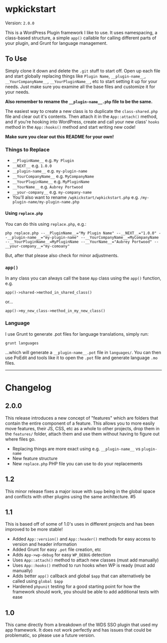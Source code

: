 # wpkickstart

Version: `2.0.0`

This is a WordPress Plugin framework I like to use. It uses namespacing,
a class-based structure, a simple `app()` callable for calling different
parts of your plugin, and Grunt for language management.

## To Use

Simply clone it down and delete the `.git` stuff to start off. Open up
each file and start globally replacing things like `Plugin Name`,
`__plugin-name__`, `__YourCompanyName__`, `__YourPluginName__`, etc to start setting
it up for your needs. Just make sure you examine all the base files
and customize it for your needs.

**Also remember to rename the `__plugin-name__.php` file to be the same.**

The easiest way to create a new class is to duplicate the `class-shared.php`
file and clear out it's contents. Then attach it in the `App::attach()` method,
and if you're hooking into WordPress, create and call your new class' `hooks` method
in the `App::hooks()` method and start writing new code!

**Make sure you clear out this README for your own!**

### Things to Replace

- `__PluginName__` e.g. `My Plugin`
- `__NEXT__` e.g. `1.0.0`
- `__plugin-name__` e.g. `my-plugin-name`
- `__YourCompanyName__` e.g. `MyCompanyName`
- `__YourPluginName__` e.g. `MyPluginName`
- `__YourName__` e.g. `Aubrey Portwood`
- `__your-company__` e.g. `my-company-name`
- You'll also want to rename `/wpkickstart/wpkickstart.php` e.g. `/my-plugin-name/my-plugin-name.php`

#### Using `replace.php`

You can do this using `replace.php`, e.g.:

```
php replace.php --__PluginName__="My Plugin Name" --__NEXT__="1.0.0" --__plugin-name__="my-plugin-name" --__YourCompanyName__=MyCompanyName --__YourPluginName__=MyPluginName --__YourName__="Aubrey Portwood" --__your-company__="my-comoany"
```

But, after that please also check for minor adjustments.

### `app()`

In any class you can always call the base `App` class using the `app()` function, e.g.

`app()->shared->method_in_shared_class()`

or...

`app()->my_new_class->method_in_my_new_class()`

### Language

I use Grunt to generate .pot files for language translations, simply run:

`grunt languages`

...which will generate a `__plugin-name__.pot` file in `languages/`. You can then
use PoEdit and tools like it to open the `.pot` file and generate language `.mo` files.

_______________

# Changelog

## 2.0.0

This release introduces a new concept of "features" which are folders that contain the entire component of a feature. This allows you to more easily move features, their JS, CSS, etc as a whole to other projects, drop them in the `features/` folder, attach them and use them without having to figure out where files go.

- Replacing things are more exact using e.g. `__plugin-name__` vs `plugin-name`
- New feature structure
- New `replace.php` PHP file you can use to do your replacements

## 1.2

This minor release fixes a major issue with `$app` being in the global space and conflicts with other plugins using the same architecture. #5

## 1.1

This is based off of some of 1.0's uses in different projects and has been improved to be more stable!

- Added `App::version()` and `App::header()` methods for easy access to version and header information
- Added Grunt for easy `.pot` file creation, etc
- Adds `App->wp-debug` for easy `WP_DEBUG` detection
- Uses `App::attach()` method to attach new classes (must add manually)
- Uses `App::hooks()` method to run hooks when WP is ready (must add manually)
- Adds better `app()` callback and global `$app` that can alternatively be called using `global $app`
- Hardened `phpunit` testing for a good starting point for how the framework should work, you should be able to add additional tests with ease

## 1.0

This came directly from a breakdown of the WDS SSO plugin that used my app framework. It does not work perfectly and has issues that could be problematic, so please use a future version.
